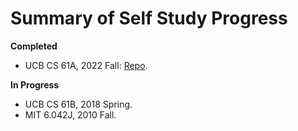 # Summary of Self Study Progress
**Completed**
- UCB CS 61A, 2022 Fall: [Repo](https://github.com/ShupeiLi/CS61A).

**In Progress**
- UCB CS 61B, 2018 Spring.
- MIT 6.042J, 2010 Fall.
